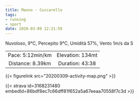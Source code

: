 ```yaml
---
title: Manno - Cuccarello
tags:
- running
- sport
date: 2020-03-09 12:21:59
---
```


Nuvoloso, 9°C, Percepito 9°C, Umidità 57%, Vento 1m/s da S

| | |
| :-: | :-: |
| Pace: 5:12min/km | Elevation: 134mt |
| Distance: 8.39km | Duration: 43:38 |



{{< figurelink src="20200309-activity-map.png" >}}


{{< strava id=3168231480 embedId=86bdf8ec7c66dff81f652a5a67eeaa70558f7c3d >}}
